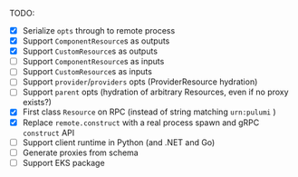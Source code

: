 TODO:
- [x] Serialize `opts` through to remote process
- [x] Support `ComponentResource`s as outputs
- [x] Support `CustomResource`s as outputs 
- [ ] Support `ComponentResource`s as inputs
- [ ] Support `CustomResource`s as inputs
- [ ] Support `provider`/`providers` opts (ProviderResource hydration)
- [ ] Support `parent` opts (hydration of arbitrary Resources, even if no proxy exists?)
- [x] First class `Resource` on RPC (instead of string matching `urn:pulumi` )
- [x] Replace `remote.construct` with a real process spawn and gRPC `construct` API
- [ ] Support client runtime in Python (and .NET and Go)
- [ ] Generate proxies from schema
- [ ] Support EKS package
